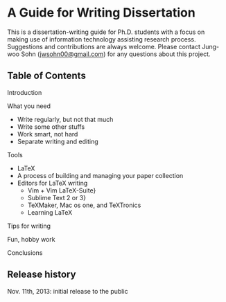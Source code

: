 A Guide for Writing Dissertation
================================

This is a dissertation-writing guide for Ph.D. students with a focus on
making use of information technology assisting research process. Suggestions
and contributions are always welcome. Please contact Jung-woo Sohn
(jwsohn00@gmail.com) for any questions about this project.

Table of Contents
-----------------
Introduction

What you need
  - Write regularly, but not that much
  - Write some other stuffs
  - Work smart, not hard
  - Separate writing and editing

Tools
  - LaTeX
  - A process of building and managing your paper collection
  - Editors for LaTeX writing
    - Vim + Vim LaTeX-Suite}
    - Sublime Text 2 or 3}
    - TeXMaker, Mac os one, and TeXTronics
    - Learning LaTeX

Tips for writing

Fun, hobby work

Conclusions


Release history
---------------
Nov. 11th, 2013: initial release to the public


